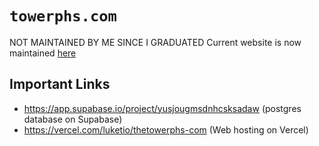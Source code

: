 # `towerphs.com`
NOT MAINTAINED BY ME SINCE I GRADUATED
Current website is now maintained [here](https://github.com/knosmos/thetower)

## Important Links
- https://app.supabase.io/project/yusjougmsdnhcsksadaw (postgres database on Supabase)
- https://vercel.com/luketio/thetowerphs-com (Web hosting on Vercel)
